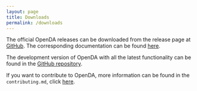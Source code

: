 ```yaml
---
layout: page
title: Downloads
permalink: /downloads
---
```

The official OpenDA releases can be downloaded from the release page at [GitHub](https://github.com/OpenDA-Association/OpenDA/releases). The corresponding documentation can be found [here](https://openda.org/documentation). 

The development version of OpenDA with all the latest functionality can be found in the [GitHub repository](https://github.com/OpenDA-Association/OpenDA).

If you want to contribute to OpenDA, more information can be found in the `contributing.md`, click [here](https://github.com/OpenDA-Association/OpenDA/blob/master/contributing.md).
